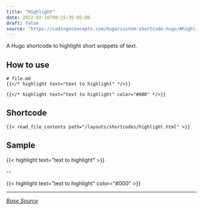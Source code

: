 ```yaml
---
title: "Highlight"
date: 2022-02-16T08:15:35-05:00
draft: false
source: "https://codingnconcepts.com/hugo/custom-shortcode-hugo/#highlighter"
---
```


A Hugo shortcode to highlight short snippets of text.

## How to use

```
# file.md
{{</* highlight text="text to highlight" */>}}

{{</* highlight text="text to highlight" color="#000" */>}}
```

## Shortcode

```
{{< read_file_contents path="/layouts/shortcodes/highlight.html" >}}
```

## Sample

{{< highlight text="text to highlight" >}}

--

{{< highlight text="text to highlight" color="#000" >}}

---
_[Base Source](https://codingnconcepts.com/hugo/custom-shortcode-hugo/#highlighter)_
